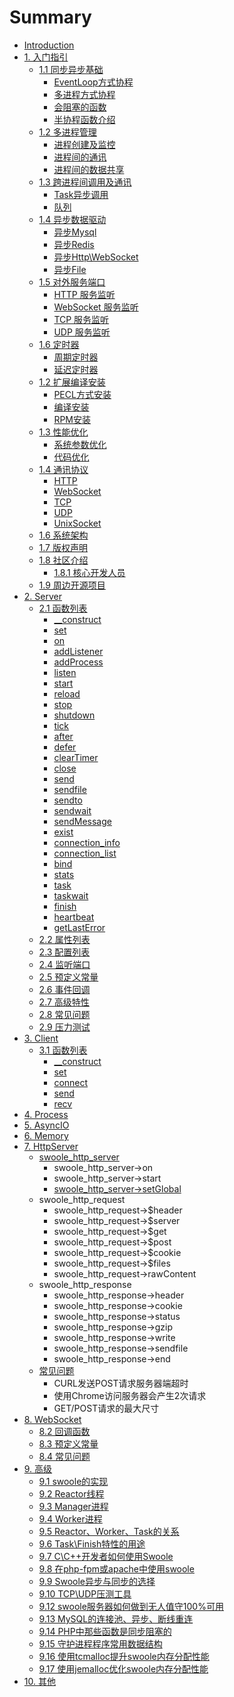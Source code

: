 # Summary

* [Introduction](README.md)
* [1. 入门指引](Tutorial/guide.md)
    * [1.1 同步异步基础](Tutorial/SyncAsync.md)
        * [EventLoop方式协程](Tutorial/SyncAsync/Evenloop.md)
        * [多进程方式协程](Tutorial/SyncAsync/CoroutineProcess.md)
        * [会阻塞的函数](Tutorial/SyncAsync/CoroutineBlockFunction.md)
        * [半协程函数介绍](Tutorial/SyncAsync/CoroutineHalf.md)
    * [1.2 多进程管理](Tutorial/MultiProcess/ProcessManage.md)
        * [进程创建及监控](Tutorial/MultiProcess/ProcessCreateMonitor.md)
        * [进程间的通讯](Tutorial/MultiProcess/ProcessCommunicate.md)
        * [进程间的数据共享](Tutorial/MultiProcess/ProcessDataShare.md)
    * [1.3 跨进程间调用及通讯](Tutorial/RemoteProcessComm.md)
        * [Task异步调用](Tutorial/TaskComm.md)
        * [队列](Tutorial/Queue.md)
    * [1.4 异步数据驱动](Tutorial/AsyncDriver.md)
        * [异步Mysql](Tutorial/AsyncDriver/AsyncMysql.md)
        * [异步Redis](Tutorial/AsyncDriver/AsyncRedis.md)
        * [异步Http\WebSocket](Tutorial/AsyncDriver/AsyncWeb.md)
        * [异步File](Tutorial/AsyncDriver/AsyncIO.md)
    * [1.5 对外服务端口](Tutorial/ListenerServer.md)
        * [HTTP 服务监听](Tutorial/Listener/ListenServerHttp.md)
        * [WebSocket 服务监听](Tutorial/Listener/ListenServerWebSocket.md)
        * [TCP 服务监听](Tutorial/Listener/ListenServerTCP.md)
        * [UDP 服务监听](Tutorial/Listener/ListenServerUDP.md)
    * [1.6 定时器](Tutorial/Timer.md)
        * [周期定时器](Tutorial/Timer/TimerCycle.md)
        * [延迟定时器](Tutorial/Timer/TimerDelay.md)
    * [1.2 扩展编译安装](Tutorial/CompileInstall.md)
        * [PECL方式安装](Tutorial/CompileInstall/InstallPecl.md)
        * [编译安装](Tutorial/CompileInstall/InstallCompile.md)
        * [RPM安装](Tutorial/CompileInstall/InstallRPM.md)
    * [1.3 性能优化](Tutorial/OptimizeParam.md)
        * [系统参数优化](Tutorial/Optimize/OptimizeLinux.md)
        * [代码优化](Tutorial/Optimize/OptimzeCode.md)
    * [1.4 通讯协议](Tutorial/ProtocolDesign.md)
        * [HTTP](Tutorial/Protocol/ProtocolHTTP.md)
        * [WebSocket](Tutorial/Protocol/ProtocolWebSocket.md)
        * [TCP](Tutorial/Protocol/ProtocolTCP.md)
        * [UDP](Tutorial/Protocol/ProtocolUDP.md)
        * [UnixSocket](Tutorial/Protocol/ProtocolUnixSocket.md)
    * [1.6 系统架构](Tutorial/Architecture.md)
    * [1.7 版权声明](CopyRight.md)
    * [1.8 社区介绍](Community.md)
        * [1.8.1 核心开发人员](Contributor.md)
    * [1.9 周边开源项目](RelationOpenSource.md)
* [2. Server](API/Server.md)
    * [2.1 函数列表](API/Server/Function.md)
        * [\_\_construct](API/Server/Construct.md)
        * [set](API/Server/Set.md)
        * [on](API/Server/On.md)
        * [addListener](API/Server/AddListener.md)
        * [addProcess](API/Server/AddProcess.md)
        * [listen](API/Server/Listen.md)
        * [start](API/Server/Start.md)
        * [reload](API/Server/Reload.md)
        * [stop](API/Server/Stop.md)
        * [shutdown](API/Server/Shutdown.md)
        * [tick](API/Server/Tick.md)
        * [after](API/Server/After.md)
        * [defer](API/Server/Defer.md)
        * [clearTimer](API/Server/ClearTimer.md)
        * [close](API/Server/Close.md)
        * [send](API/Server/Send.md)
        * [sendfile](API/Server/SendFile.md)
        * [sendto](API/Server/SendTo.md)
        * [sendwait](API/Server/SendWait.md)
        * [sendMessage](API/Server/SendMessage.md)
        * [exist](API/Server/Exist.md)
        * [connection\_info](API/Server/ConnectionInfo.md)
        * [connection\_list](API/Server/ConnectionList.md)
        * [bind](API/Server/Bind.md)
        * [stats](API/Server/Stats.md)
        * [task](API/Server/Task.md)
        * [taskwait](API/Server/TaskWait.md)
        * [finish](API/Server/Finish.md)
        * [heartbeat](API/Server/HeartBeat.md)
        * [getLastError](API/Server/GetLastError.md)
    * [2.2 属性列表](Property.md)
    * [2.3 配置列表](Config.md)
    * [2.4 监听端口](MultiListener.md)
    * [2.5 预定义常量](Constant.md)
    * [2.6 事件回调](EventCallback.md)
    * [2.7 高级特性](AdvancedSpecial.md)
    * [2.8 常见问题](QA.md)
    * [2.9 压力测试](StressTest.md)
* [3. Client](API/Client.md)
    * [3.1 函数列表](API/Client/Function.md)
        * [\_\_construct](API/Client/Construct.md)
        * [set](API/Client/set.md)
        * [connect](API/Client/Connect.md)
        * [send](API/Client/Send.md)
        * [recv](API/Client/recvmd.md)
* [4. Process](API/Process.md)
* [5. AsyncIO](API/AsyncIO.md)
* [6. Memory](API/Memory.md)
* [7. HttpServer](API/HttpServer.md)
    * [swoole\_http\_server](API/swoolehttpserver.md)
        * swoole\_http\_server-&gt;on
        * swoole\_http\_server-&gt;start
        * [swoole\_http\_server-&gt;setGlobal](API/swoolehttpserver-setglobal.md)
    * swoole\_http\_request
        * swoole\_http\_request-&gt;$header
        * swoole\_http\_request-&gt;$server
        * swoole\_http\_request-&gt;$get
        * swoole\_http\_request-&gt;$post
        * swoole\_http\_request-&gt;$cookie
        * swoole\_http\_request-&gt;$files
        * swoole\_http\_request-&gt;rawContent
    * swoole\_http\_response
        * swoole\_http\_response-&gt;header
        * swoole\_http\_response-&gt;cookie
        * swoole\_http\_response-&gt;status
        * swoole\_http\_response-&gt;gzip
        * swoole\_http\_response-&gt;write
        * swoole\_http\_response-&gt;sendfile
        * swoole\_http\_response-&gt;end
    * [常见问题](API/常见问题.md)
        * CURL发送POST请求服务器端超时
        * 使用Chrome访问服务器会产生2次请求
        * GET\/POST请求的最大尺寸
* [8. WebSocket](API/Websocket.md)
    * [8.2 回调函数](API/Websocket/WebsocketCallback.md)
    * [8.3 预定义常量](API/Websocket/WebsocketConstant.md)
    * [8.4 常见问题](API/Websocket/WebsocketQA.md)
* [9. 高级](API/Senior)
    * [9.1  swoole的实现](SwooleImplement.md)
    * [9.2  Reactor线程](ReactorThread.md)
    * [9.3  Manager进程](ManagerProcess.md)
    * [9.4  Worker进程](WorderProcess.md)
    * [9.5  Reactor、Worker、Task的关系](ReactorWorkerTask.md)
    * [9.6  Task\Finish特性的用途](TaskFinishSpecial.md)
    * [9.7  C\C++开发者如何使用Swoole](HowToUseSwoole.md)
    * [9.8  在php-fpm或apache中使用swoole](FpmApacheUse.md)
    * [9.9  Swoole异步与同步的选择](SwooleSyncAndAsync.md)
    * [9.10  TCP\UDP压测工具](TcpAndUdpBench.md)
    * [9.12  swoole服务器如何做到无人值守100%可用](SwooleDaemon.md)
    * [9.13  MySQL的连接池、异步、断线重连](MysqlOperator.md)
    * [9.14  PHP中那些函数是同步阻塞的](SyncBlockFunction.md)
    * [9.15  守护进程程序常用数据结构](DaemonDataStructure.md)
    * [9.16  使用tcmalloc提升swoole内存分配性能](Tcmalloc.md)
    * [9.17  使用jemalloc优化swoole内存分配性能](Jemalloc.md)
* [10. 其他](c10.md)

